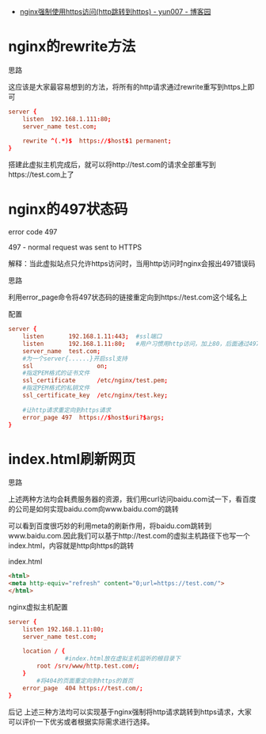 

* [nginx强制使用https访问(http跳转到https) - yun007 - 博客园 ](http://www.cnblogs.com/yun007/p/3739182.html)

# nginx的rewrite方法
 

思路

这应该是大家最容易想到的方法，将所有的http请求通过rewrite重写到https上即可

```conf
server {  
    listen  192.168.1.111:80;  
    server_name test.com;  
      
    rewrite ^(.*)$  https://$host$1 permanent;  
}  
```

搭建此虚拟主机完成后，就可以将http://test.com的请求全部重写到https://test.com上了
 

# nginx的497状态码
 

error code 497


 
497 - normal request was sent to HTTPS  

解释：当此虚拟站点只允许https访问时，当用http访问时nginx会报出497错误码
 
思路

利用error_page命令将497状态码的链接重定向到https://test.com这个域名上
 
配置

```conf 
server {  
    listen       192.168.1.11:443;  #ssl端口  
    listen       192.168.1.11:80;   #用户习惯用http访问，加上80，后面通过497状态码让它自动跳到443端口  
    server_name  test.com;  
    #为一个server{......}开启ssl支持  
    ssl                  on;  
    #指定PEM格式的证书文件   
    ssl_certificate      /etc/nginx/test.pem;   
    #指定PEM格式的私钥文件  
    ssl_certificate_key  /etc/nginx/test.key;  
      
    #让http请求重定向到https请求   
    error_page 497  https://$host$uri?$args;  
}  
```
 

# index.html刷新网页
 

思路

上述两种方法均会耗费服务器的资源，我们用curl访问baidu.com试一下，看百度的公司是如何实现baidu.com向www.baidu.com的跳转
 

 
可以看到百度很巧妙的利用meta的刷新作用，将baidu.com跳转到www.baidu.com.因此我们可以基于http://test.com的虚拟主机路径下也写一个index.html，内容就是http向https的跳转
 
index.html
```html 
<html>  
<meta http-equiv="refresh" content="0;url=https://test.com/">  
</html>  
```

nginx虚拟主机配置

```conf
server {  
    listen 192.168.1.11:80;  
    server_name test.com;  
      
    location / {  
                #index.html放在虚拟主机监听的根目录下  
        root /srv/www/http.test.com/;  
    }  
        #将404的页面重定向到https的首页  
    error_page  404 https://test.com/;  
}  
```
 
 
后记
上述三种方法均可以实现基于nginx强制将http请求跳转到https请求，大家可以评价一下优劣或者根据实际需求进行选择。
